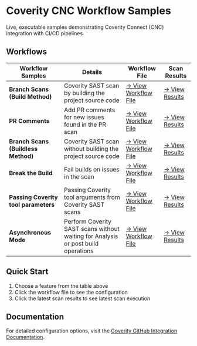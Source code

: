 # Coverity CNC Workflow Samples                                                                                                                                                                                                                  
                                                                                                                                                                                                                                         
Live, executable samples demonstrating Coverity Connect (CNC) integration with CI/CD pipelines.                                                                                                                                         
                                                                                                                                                                                                                                         
## Workflows                                                                                                                                                                                                                    
                                                                                                                                                                                                                                         
| Workflow Samples | Details | Workflow File | Scan Results |                                                                                                                                                                          
|---------|-------------|---------------|---------------------|                                                                                                                                                                          
| **Branch Scans (Build Method)** | Coverity SAST scan by building the project source code | [→ View Workflow File](https://github.com/coverity-cnc-workflow-examples/basic-scan/blob/main/.github/workflows/nodejs-npm.yml) | [→ View Results](https://coverity-cnc-workflow-examples.github.io/basic-scan/) |                                                                                                                                                                 
| **PR Comments** | Add PR comments for new issues found in the PR scan | [→ View Workflow File](https://github.com/coverity-cnc-workflow-examples/pr-comments/blob/main/.github/workflows/nodejs-npm.yml) | [→ View Results](https://coverity-cnc-workflow-examples.github.io/pr-comments/) |                                                                                                                                                                
| **Branch Scans (Buildless Method)** | Coverity SAST scan without building the project source code | [→ View Workflow File](https://github.com/coverity-cnc-workflow-examples/install-directory-custom-paths/blob/main/.github/workflows/nodejs-npm.yml) | [→ View Results](https://coverity-cnc-workflow-examples.github.io/install-directory-custom-paths/) |                                                                                                                                             
| **Break the Build** | Fail builds on issues in the scan | [→ View Workflow File](https://github.com/coverity-cnc-workflow-examples/build-break/blob/main/.github/workflows/nodejs-npm.yml) | [→ View Results](https://coverity-cnc-workflow-examples.github.io/build-break/) |                                                                                                                                                                
| **Passing Coverity tool parameters** | Passing Coverity tool arguments from Coverity SAST scans | [→ View Workflow File](https://github.com/coverity-cnc-workflow-examples/arbitrary-params/blob/main/.github/workflows/nodejs-npm.yml) | [→ View Results](https://coverity-cnc-workflow-examples.github.io/arbitrary-params/) |                                                                                                                                                           
| **Asynchronous Mode** | Perform Coverity SAST scans without waiting for Analysis or post build operations | [→ View Workflow File](https://github.com/coverity-cnc-workflow-examples/async-mode/blob/main/.github/workflows/nodejs-npm.yml) | [→ View Results](https://coverity-cnc-workflow-examples.github.io/async-mode/) |                                                                                                                                                                                                                                                                                                                           
                                                                                                                                                                                                                                         
## Quick Start                                                                                                                                                                                                                           
                                                                                                                                                                                                                                         
1. Choose a feature from the table above                                                                                                                                                                                                 
2. Click the workflow file to see the configuration                                                                                                                                                                                      
3. Click the latest scan results to see latest scan execution                                                                                                                                                                                               
                                                                                                                                                                                                                                         
## Documentation                                                                                                                                                                                                                         
                                                                                                                                                                                                                                         
For detailed configuration options, visit the [Coverity GitHub Integration Documentation](https://documentation.blackduck.com/category/cicd_integrations). 
